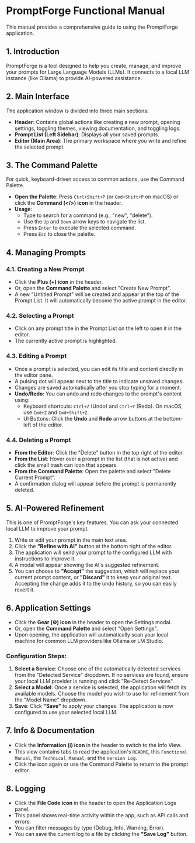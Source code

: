 # PromptForge Functional Manual

This manual provides a comprehensive guide to using the PromptForge application.

## 1. Introduction

PromptForge is a tool designed to help you create, manage, and improve your prompts for Large Language Models (LLMs). It connects to a local LLM instance (like Ollama) to provide AI-powered assistance.

## 2. Main Interface

The application window is divided into three main sections:

- **Header**: Contains global actions like creating a new prompt, opening settings, toggling themes, viewing documentation, and toggling logs.
- **Prompt List (Left Sidebar)**: Displays all your saved prompts.
- **Editor (Main Area)**: The primary workspace where you write and refine the selected prompt.

## 3. The Command Palette

For quick, keyboard-driven access to common actions, use the Command Palette.

- **Open the Palette**: Press `Ctrl+Shift+P` (or `Cmd+Shift+P` on macOS) or click the **Command (</>) icon** in the header.
- **Usage**:
    - Type to search for a command (e.g., "new", "delete").
    - Use the `Up` and `Down` arrow keys to navigate the list.
    - Press `Enter` to execute the selected command.
    - Press `Esc` to close the palette.

## 4. Managing Prompts

### 4.1. Creating a New Prompt

- Click the **Plus (+) icon** in the header.
- Or, open the **Command Palette** and select "Create New Prompt".
- A new "Untitled Prompt" will be created and appear at the top of the Prompt List. It will automatically become the active prompt in the editor.

### 4.2. Selecting a Prompt

- Click on any prompt title in the Prompt List on the left to open it in the editor.
- The currently active prompt is highlighted.

### 4.3. Editing a Prompt

- Once a prompt is selected, you can edit its title and content directly in the editor pane.
- A pulsing dot will appear next to the title to indicate unsaved changes.
- Changes are saved automatically after you stop typing for a moment.
- **Undo/Redo**: You can undo and redo changes to the prompt's content using:
    - Keyboard shortcuts: `Ctrl+Z` (Undo) and `Ctrl+Y` (Redo). On macOS, use `Cmd+Z` and `Cmd+Shift+Z`.
    - UI Buttons: Click the **Undo** and **Redo** arrow buttons at the bottom-left of the editor.

### 4.4. Deleting a Prompt

- **From the Editor**: Click the "Delete" button in the top right of the editor.
- **From the List**: Hover over a prompt in the list (that is not active) and click the small trash can icon that appears.
- **From the Command Palette**: Open the palette and select "Delete Current Prompt".
- A confirmation dialog will appear before the prompt is permanently deleted.

## 5. AI-Powered Refinement

This is one of PromptForge's key features. You can ask your connected local LLM to improve your prompt.

1.  Write or edit your prompt in the main text area.
2.  Click the **"Refine with AI"** button at the bottom right of the editor.
3.  The application will send your prompt to the configured LLM with instructions to improve it.
4.  A modal will appear showing the AI's suggested refinement.
5.  You can choose to **"Accept"** the suggestion, which will replace your current prompt content, or **"Discard"** it to keep your original text. Accepting the change adds it to the undo history, so you can easily revert it.

## 6. Application Settings

- Click the **Gear (⚙️) icon** in the header to open the Settings modal.
- Or, open the **Command Palette** and select "Open Settings".
- Upon opening, the application will automatically scan your local machine for common LLM providers like Ollama or LM Studio.

### Configuration Steps:

1.  **Select a Service**: Choose one of the automatically detected services from the "Detected Service" dropdown. If no services are found, ensure your local LLM provider is running and click "Re-Detect Services".
2.  **Select a Model**: Once a service is selected, the application will fetch its available models. Choose the model you wish to use for refinement from the "Model Name" dropdown.
3.  **Save**: Click **"Save"** to apply your changes. The application is now configured to use your selected local LLM.

## 7. Info & Documentation

- Click the **Information (ℹ️) icon** in the header to switch to the Info View.
- This view contains tabs to read the application's `README`, this `Functional Manual`, the `Technical Manual`, and the `Version Log`.
- Click the icon again or use the Command Palette to return to the prompt editor.

## 8. Logging

- Click the **File Code icon** in the header to open the Application Logs panel.
- This panel shows real-time activity within the app, such as API calls and errors.
- You can filter messages by type (Debug, Info, Warning, Error).
- You can save the current log to a file by clicking the **"Save Log"** button.